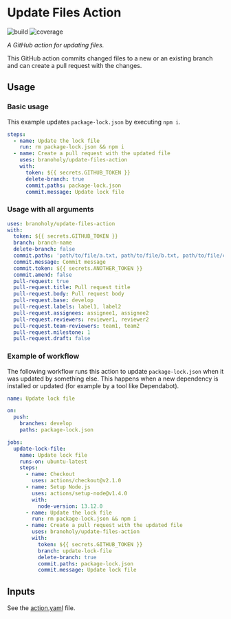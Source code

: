 # Update Files Action

![build](https://img.shields.io/github/workflow/status/branoholy/update-files-action/CI/develop)
![coverage](https://img.shields.io/codecov/c/github/branoholy/update-files-action/develop)

_A GitHub action for updating files._

This GitHub action commits changed files to a new or an existing branch and can create a pull request with the changes.

## Usage

### Basic usage

This example updates `package-lock.json` by executing `npm i`.

```yaml
steps:
  - name: Update the lock file
    run: rm package-lock.json && npm i
  - name: Create a pull request with the updated file
    uses: branoholy/update-files-action
    with:
      token: ${{ secrets.GITHUB_TOKEN }}
      delete-branch: true
      commit.paths: package-lock.json
      commit.message: Update lock file
```

### Usage with all arguments

```yaml
uses: branoholy/update-files-action
with:
  token: ${{ secrets.GITHUB_TOKEN }}
  branch: branch-name
  delete-branch: false
  commit.paths: 'path/to/file/a.txt, path/to/file/b.txt, path/to/file/c.txt'
  commit.message: Commit message
  commit.token: ${{ secrets.ANOTHER_TOKEN }}
  commit.amend: false
  pull-request: true
  pull-request.title: Pull request title
  pull-request.body: Pull request body
  pull-request.base: develop
  pull-request.labels: label1, label2
  pull-request.assignees: assignee1, assignee2
  pull-request.reviewers: reviewer1, reviewer2
  pull-request.team-reviewers: team1, team2
  pull-request.milestone: 1
  pull-request.draft: false
```

### Example of workflow

The following workflow runs this action to update `package-lock.json` when it was updated by something else. This happens when a new dependency is installed or updated (for example by a tool like Dependabot).

```yaml
name: Update lock file

on:
  push:
    branches: develop
    paths: package-lock.json

jobs:
  update-lock-file:
    name: Update lock file
    runs-on: ubuntu-latest
    steps:
      - name: Checkout
        uses: actions/checkout@v2.1.0
      - name: Setup Node.js
        uses: actions/setup-node@v1.4.0
        with:
          node-version: 13.12.0
      - name: Update the lock file
        run: rm package-lock.json && npm i
      - name: Create a pull request with the updated file
        uses: branoholy/update-files-action
        with:
          token: ${{ secrets.GITHUB_TOKEN }}
          branch: update-lock-file
          delete-branch: true
          commit.paths: package-lock.json
          commit.message: Update lock file
```

## Inputs

See the [action.yaml](action.yaml) file.
